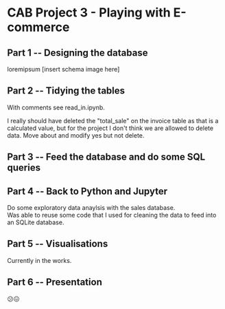 # CAB Project 3 - Playing with E-commerce

## Part 1 -- Designing the database
loremipsum
[insert schema image here]

## Part 2 -- Tidying the tables
With comments see read_in.ipynb.

I really should have deleted the "total_sale" on the invoice table as that is a calculated value, but for the project I don't think we are allowed to delete data. Move about and modify yes but not delete.

## Part 3 -- Feed the database and do some SQL queries

## Part 4 -- Back to Python and Jupyter
Do some exploratory data anaylsis with the sales database.<br />
Was able to reuse some code that I used for cleaning the data to feed into an SQLite database.

## Part 5 -- Visualisations
Currently in the works.

## Part 6 -- Presentation
😕😖
